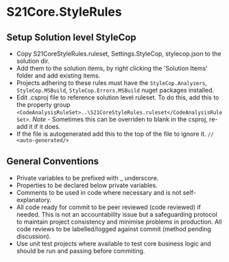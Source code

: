# S21Core.StyleRules

## Setup Solution level StyleCop

*  Copy S21CoreStyleRules.ruleset, Settings.StyleCop, stylecop.json to the solution dir.
*  Add them to the solution items, by right clicking the 'Solution Items' folder and add existing items.
*  Projects adhering to these rules must have the `StyleCop.Analyzers`, `StyleCop.MSBuild`, `StyleCop.Errors.MSBuild` nuget packages installed.
*  Edit .csproj file to reference solution level ruleset. To do this, add this to the property group `<CodeAnalysisRuleSet>..\S21CoreStyleRules.ruleset</CodeAnalysisRuleSet>`. *Note* - Sometimes this can be overriden to blank in the csproj, re-add it if it does.
*  If the file is autogenerated add this to the top of the file to ignore it. ` // <auto-generated/> `

## General Conventions

* Private variables to be prefixed with _ underscore.
* Properties to be declared below private variables. 
* Comments to be used in code where necessary and is not self-explanatory. 
* All code ready for commit to be peer reviewed (code reviewed) if needed. This is not an accountability issue but a safeguarding protocol to maintain project consistency and minimise problems in production. All code reviews to be labelled/logged against commit (method pending discussion). 
* Use unit test projects where available to test core business logic and should be run and passing before commiting.